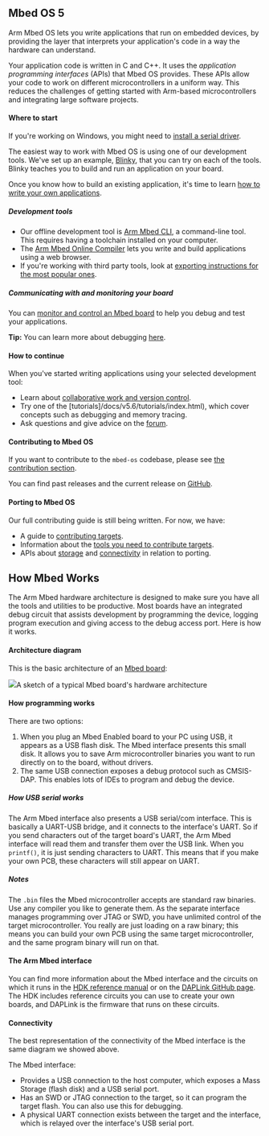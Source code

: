 ## Mbed OS 5

Arm Mbed OS lets you write applications that run on embedded devices, by providing the layer that interprets your application's code in a way the hardware can understand.

Your application code is written in C and C++. It uses the *application programming interfaces* (APIs) that Mbed OS provides. These APIs allow your code to work on different microcontrollers in a uniform way. This reduces the challenges of getting started with Arm-based microcontrollers and integrating large software projects.

#### Where to start

<span class="tips">If you're working on Windows, you might need to [install a serial driver](/docs/v5.6/tutorials/windows-serial-driver.html).</span>

The easiest way to work with Mbed OS is using one of our development tools. We've set up an example, [Blinky](/docs/v5.6/tutorials/your-first-arm-mbed-application.html), that you can try on each of the tools. Blinky teaches you to build and run an application on your board.

Once you know how to build an existing application, it's time to learn [how to write your own applications](/docs/v5.6/reference/index.html).

##### Development tools

- Our offline development tool is [Arm Mbed CLI](/docs/v5.6/tools/mbed-cli.html), a command-line tool. This requires having a toolchain installed on your computer.
- The [Arm Mbed Online Compiler](/docs/v5.6/tools/arm-mbed-online-compiler.html) lets you write and build applications using a web browser.
- If you're working with third party tools, look at [exporting instructions for the most popular ones](/docs/v5.6/tools/exporting.html).

##### Communicating with and monitoring your board

You can [monitor and control an Mbed board](/docs/v5.6/tutorials/serial-communication-overview.html) to help you debug and test your applications.

<span class="tips">**Tip:** You can learn more about debugging [here](/docs/v5.6/tutorials/debugging-applications.html).</span>

#### How to continue

When you've started writing applications using your selected development tool:

- Learn about [collaborative work and version control](/docs/v5.6/tools/collab-online-comp.html).
- Try one of the [tutorials]/docs/v5.6/tutorials/index.html), which cover concepts such as debugging and memory tracing.
- Ask questions and give advice on the [forum](https://forums.mbed.com/).

#### Contributing to Mbed OS

If you want to contribute to the `mbed-os` codebase, please see [the contribution section](/docs/v5.6/reference/contributing-overview.html).

You can find past releases and the current release on [GitHub](https://github.com/ARMmbed/mbed-os/releases/).

#### Porting to Mbed OS

Our full contributing guide is still being written. For now, we have:

- A guide to [contributing targets](/docs/v5.6/reference/contributing-target.html).
- Information about the [tools you need to contribute targets](/docs/v5.6/reference/contributing-tools.html).
- APIs about [storage](/docs/v5.6/reference/contributing-storage.html) and [connectivity](/docs/v5.6/reference/contributing-connectivity.html) in relation to porting.

## How Mbed Works

The Arm Mbed hardware architecture is designed to make sure you have all the tools and utilities to be productive. Most boards have an integrated debug circuit that assists development by programming the device, logging program execution and giving access to the debug access port. Here is how it works.

#### Architecture diagram

This is the basic architecture of an [Mbed board](/docs/v5.6/introduction/how-mbed-works.html):

<span class="images">![](https://s3-us-west-2.amazonaws.com/mbed-os-docs-images/mbed_internal.png)<span>A sketch of a typical Mbed board's hardware architecture</span></span>

#### How programming works

There are two options:

1. When you plug an Mbed Enabled board to your PC using USB, it appears as a USB flash disk. The Mbed interface presents this small disk. It allows you to save Arm microcontroller binaries you want to run directly on to the board, without drivers.
2. The same USB connection exposes a debug protocol such as CMSIS-DAP. This enables lots of IDEs to program and debug the device.

##### How USB serial works

The Arm Mbed interface also presents a USB serial/com interface. This is basically a UART-USB bridge, and it connects to the interface's UART. So if you send characters out of the target board's UART, the Arm Mbed interface will read them and transfer them over the USB link. When you `printf()`, it is just sending characters to UART. This means that if you make your own PCB, these characters will still appear on UART.

##### Notes

The `.bin` files the Mbed microcontroller accepts are standard raw binaries. Use any compiler you like to generate them. As the separate interface manages programming over JTAG or SWD, you have unlimited control of the target microcontroller. You really are just loading on a raw binary; this means you can build your own PCB using the same target microcontroller, and the same program binary will run on that.

#### The Arm Mbed interface

You can find more information about the Mbed interface and the circuits on which it runs in the [HDK reference manual](/docs/v5.6/reference/arm-mbed-hdk.html) or on the [DAPLink GitHub page](https://github.com/ARMmbed/DAPLink/blob/master/README.md). The HDK includes reference circuits you can use to create your own boards, and DAPLink is the firmware that runs on these circuits.

#### Connectivity

The best representation of the connectivity of the Mbed interface is the same diagram we showed above.

The Mbed interface:

- Provides a USB connection to the host computer, which exposes a Mass Storage (flash disk) and a USB serial port.
- Has an SWD or JTAG connection to the target, so it can program the target flash. You can also use this for debugging.
- A physical UART connection exists between the target and the interface, which is relayed over the interface's USB serial port.
